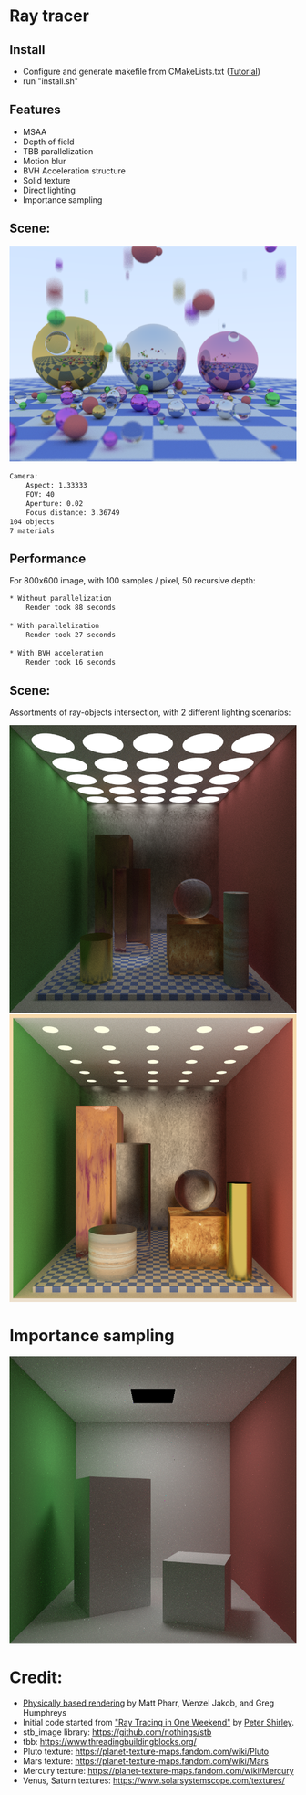 # Ray tracer

## Install
- Configure and generate makefile from CMakeLists.txt ([Tutorial](https://cmake.org/cmake-tutorial/))
- run "install.sh"

## Features
- MSAA
- Depth of field
- TBB parallelization
- Motion blur
- BVH Acceleration structure
- Solid texture
- Direct lighting
- Importance sampling

## Scene: 

![Render](images/checker_texture.png "Render")

	Camera: 
		Aspect: 1.33333
		FOV: 40
		Aperture: 0.02
		Focus distance: 3.36749
	104 objects
	7 materials


## Performance

For 800x600 image, with 100 samples / pixel, 50 recursive depth:

	* Without parallelization
		Render took 88 seconds

	* With parallelization
		Render took 27 seconds

	* With BVH acceleration
		Render took 16 seconds

## Scene: 

Assortments of ray-objects intersection, with 2 different lighting scenarios:

![Render](images/CornellBox1.png "Cornell box")
![Render](images/cornellbox_800.png "Cornell box")

# Importance sampling

![Render](images/Sampling_Uniform_1000sp.png "Uniform sampling")

# Credit:
- [Physically based rendering](http://www.pbr-book.org/) by Matt Pharr, Wenzel Jakob, and Greg Humphreys
- Initial code started from ["Ray Tracing in One Weekend"](http://in1weekend.blogspot.com/) by [Peter Shirley](https://twitter.com/Peter_shirley).
- stb_image library: https://github.com/nothings/stb
- tbb: https://www.threadingbuildingblocks.org/
- Pluto texture: https://planet-texture-maps.fandom.com/wiki/Pluto
- Mars texture: https://planet-texture-maps.fandom.com/wiki/Mars
- Mercury texture: https://planet-texture-maps.fandom.com/wiki/Mercury
- Venus, Saturn textures: https://www.solarsystemscope.com/textures/

